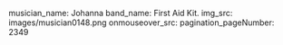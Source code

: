 musician_name: Johanna
band_name: First Aid Kit.
img_src: images/musician0148.png
onmouseover_src: 
pagination_pageNumber: 2349